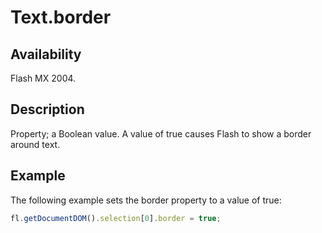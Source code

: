 # Text.border

## Availability

Flash MX 2004.

## Description

Property; a Boolean value. A value of true causes Flash to show a border around text.

## Example

The following example sets the border property to a value of true:

```javascript
fl.getDocumentDOM().selection[0].border = true;
```
